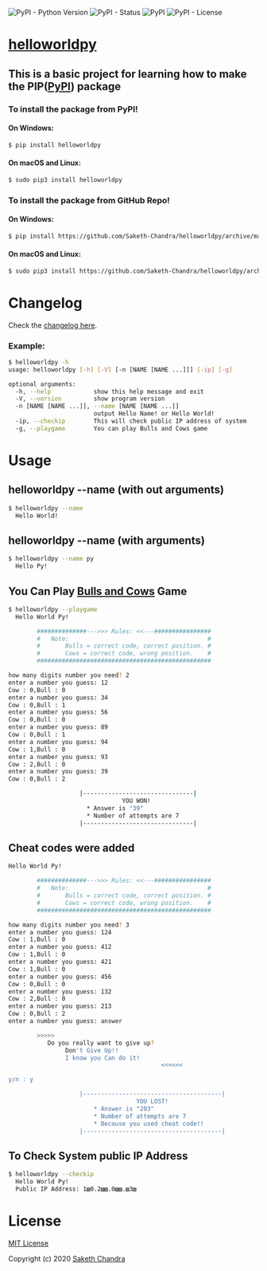![PyPI - Python Version](https://img.shields.io/pypi/pyversions/helloworldpy)  ![PyPI - Status](https://img.shields.io/pypi/status/helloworldpy)  ![PyPI](https://img.shields.io/pypi/v/helloworldpy) ![PyPI - License](https://img.shields.io/pypi/l/helloworldpy)
# [helloworldpy]

## This is a basic project for learning how to make the PIP([PyPI]) package

### To install the package from PyPI!
#### On Windows:
```bash 
$ pip install helloworldpy
```
#### On macOS and Linux:
```bash
$ sudo pip3 install helloworldpy
```

### To install the package from GitHub Repo!
#### On Windows:
```bash 
$ pip install https://github.com/Saketh-Chandra/helloworldpy/archive/master.zip

```
#### On macOS and Linux:
```bash
$ sudo pip3 install https://github.com/Saketh-Chandra/helloworldpy/archive/master.zip
```

# Changelog

Check the [changelog here].
### Example:
```bash
$ helloworldpy -h                                                         
usage: helloworldpy [-h] [-V] [-n [NAME [NAME ...]]] [-ip] [-g]

optional arguments:
  -h, --help            show this help message and exit
  -V, --version         show program version
  -n [NAME [NAME ...]], --name [NAME [NAME ...]]
                        output Hello Name! or Hello World!
  -ip, --checkip        This will check public IP address of system
  -g, --playgame        You can play Bulls and Cows game
```

# Usage

## helloworldpy --name (with out arguments)
```bash 
$ helloworldpy --name
  Hello World!
```
## helloworldpy --name (with arguments)
```bash 
$ helloworldpy --name py
  Hello Py!
```
## You Can Play [Bulls and Cows] Game
```bash 
$ helloworldpy --playgame
  Hello World Py!

        ##############--->>> Rules: <<---################
        #   Note:                                       #
        #       Bulls = correct code, correct position. #
        #       Cows = correct code, wrong position.    #
        #################################################

how many digits number you need? 2
enter a number you guess: 12
Cow : 0,Bull : 0
enter a number you guess: 34
Cow : 0,Bull : 1
enter a number you guess: 56
Cow : 0,Bull : 0
enter a number you guess: 89
Cow : 0,Bull : 1
enter a number you guess: 94
Cow : 1,Bull : 0
enter a number you guess: 93
Cow : 2,Bull : 0
enter a number you guess: 39
Cow : 0,Bull : 2

                    |-------------------------------|
                                YOU WON!
                      * Answer is "39"
                      * Number of attempts are 7
                    |-------------------------------|


```

## Cheat codes were added
```bash
Hello World Py!

        ##############--->>> Rules: <<---################
        #   Note:                                       #
        #       Bulls = correct code, correct position. #
        #       Cows = correct code, wrong position.    #
        #################################################

how many digits number you need? 3
enter a number you guess: 124
Cow : 1,Bull : 0
enter a number you guess: 412
Cow : 1,Bull : 0
enter a number you guess: 421
Cow : 1,Bull : 0
enter a number you guess: 456
Cow : 0,Bull : 0
enter a number you guess: 132
Cow : 2,Bull : 0
enter a number you guess: 213
Cow : 0,Bull : 2
enter a number you guess: answer

        >>>>>
           Do you really want to give up?
                Don't Give Up!!
                I know you Can do it!
                                           <<<<<<

y/n : y

                    |---------------------------------------|
                                    YOU LOST!
                        * Answer is "203"
                        * Number of attempts are 7
                        * Because you used cheat code!!
                    |---------------------------------------|


```
## To Check System public IP Address
```bash 
$ helloworldpy --checkip
  Hello World Py!
  Public IP Address: 1▨0.2▨▨.0▨▨.▨3▨
```
# License
[MIT License]

Copyright (c) 2020 [Saketh Chandra]

[PyPI]: https://pypi.org/
[changelog here]: https://github.com/Saketh-Chandra/helloworldpy/releases/
[helloworldpy]: https://pypi.org/project/helloworldpy/
[Bulls and Cows]: https://en.wikipedia.org/wiki/Bulls_and_Cows#The_numerical_version
[MIT License]: https://github.com/Saketh-Chandra/helloworldpy/blob/master/LICENSE
[Saketh Chandra]: https://github.com/Saketh-Chandra/ 
